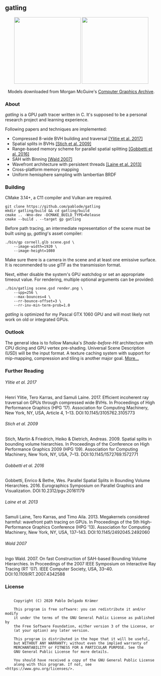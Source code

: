 
## gatling

<p align="middle">
  <a href="http://pablode.com/cornell_250k.png"><img height=220 src="http://pablode.com/cornell_250k_small.png" /></a>
  <a href="http://pablode.com/salle_100k.png"><img height=220 src="http://pablode.com/salle_100k_small.png" /></a>
</p>
<p align="middle">
  Models downloaded from Morgan McGuire's <a href="https://casual-effects.com/data">Computer Graphics Archive</a>.
</p>

### About

_gatling_ is a GPU path tracer written in C. It's supposed to be a personal research project and learning experience.

Following papers and techniques are implemented:

- Compressed 8-wide BVH building and traversal [\[Ylitie et al. 2017\]](#user-content-ylitie-et-al-2017)
- Spatial splits in BVHs [\[Stich et al. 2009\]](#user-content-stich-et-al-2009)
- Range-based memory scheme for parallel spatial splitting [\[Gobbetti et al. 2016\]](#user-content-gobbetti-et-al-2016)
- SAH with Binning [\[Wald 2007\]](#user-content-wald-2007)
- Wavefront architecture with persistent threads [\[Laine et al. 2013\]](#user-content-laine-et-al-2013)
- Cross-platform memory mapping
- Uniform hemisphere sampling with lambertian BRDF

### Building

CMake 3.14+, a C11 compiler and Vulkan are required.

```
git clone https://github.com/pablode/gatling
mkdir gatling/build && cd gatling/build
cmake .. -Wno-dev -DCMAKE_BUILD_TYPE=Release
cmake --build . --target gp gatling
```

Before path tracing, an intermediate representation of the scene must be built using `gp`, _gatling_'s asset compiler:
```
./bin/gp cornell.glb scene.gsd \
    --image-width=1920 \
    --image-height=1080
```

Make sure there is a camera in the scene and at least one emissive surface. It is recommended to use glTF as the transmission format.  

Next, either disable the system's GPU watchdog or set an appropriate timeout value. For rendering, multiple optional arguments can be provided:
```
./bin/gatling scene.gsd render.png \
    --spp=256 \
    --max-bounces=4 \
    --rr-bounce-offset=3 \
    --rr-inv-min-term-prob=1.0
```

_gatling_ is optimized for my Pascal GTX 1060 GPU and will most likely not work on old or integrated GPUs.

### Outlook

The general idea is to follow Manuka's _Shade-before-Hit_ architecture with CPU dicing and GPU vertex pre-shading. Universal Scene Description (USD) will be the input format. A texture caching system with support for mip-mapping, compression and tiling is another major goal. [More...](https://github.com/pablode/gatling/projects)

### Further Reading

###### Ylitie et al. 2017
Henri Ylitie, Tero Karras, and Samuli Laine. 2017. Efficient incoherent ray traversal on GPUs through compressed wide BVHs. In Proceedings of High Performance Graphics (HPG ’17). Association for Computing Machinery, New York, NY, USA, Article 4, 1–13. DOI:10.1145/3105762.3105773

###### Stich et al. 2009
Stich, Martin & Friedrich, Heiko & Dietrich, Andreas. 2009. Spatial splits in bounding volume hierarchies. In Proceedings of the Conference on High Performance Graphics 2009 (HPG ’09). Association for Computing Machinery, New York, NY, USA, 7–13. DOI:10.1145/1572769.1572771

###### Gobbetti et al. 2016
Gobbetti, Enrico & Bethe, Wes. Parallel Spatial Splits in Bounding Volume Hierarchies. 2016. Eurographics Symposium on Parallel Graphics and Visualization. DOI:10.2312/pgv.20161179

###### Laine et al. 2013
Samuli Laine, Tero Karras, and Timo Aila. 2013. Megakernels considered harmful: wavefront path tracing on GPUs. In Proceedings of the 5th High-Performance Graphics Conference (HPG '13). Association for Computing Machinery, New York, NY, USA, 137–143. DOI:10.1145/2492045.2492060

###### Wald 2007
Ingo Wald. 2007. On fast Construction of SAH-based Bounding Volume Hierarchies. In Proceedings of the 2007 IEEE Symposium on Interactive Ray Tracing (RT '07). IEEE Computer Society, USA, 33–40. DOI:10.1109/RT.2007.4342588

### License

```

    Copyright (C) 2020 Pablo Delgado Krämer

    This program is free software: you can redistribute it and/or modify
    it under the terms of the GNU General Public License as published by
    the Free Software Foundation, either version 3 of the License, or
    (at your option) any later version.

    This program is distributed in the hope that it will be useful,
    but WITHOUT ANY WARRANTY; without even the implied warranty of
    MERCHANTABILITY or FITNESS FOR A PARTICULAR PURPOSE. See the
    GNU General Public License for more details.

    You should have received a copy of the GNU General Public License
    along with this program. If not, see <https://www.gnu.org/licenses/>.

```
